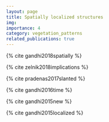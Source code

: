 ```yaml
---
layout: page
title: Spatially localized structures
img: 
importance: 4
category: vegetation_patterns
related_publications: true
---
```


{% cite gandhi2018spatially %}

{% cite zelnik2018implications %}

{% cite pradenas2017slanted %}

{% cite gandhi2016time %}

{% cite gandhi2015new %}

{% cite gandhi2015localized %}



